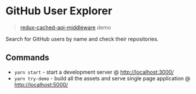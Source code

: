 # GitHub User Explorer

> [redux-cached-api-middleware][RCAM] demo

Search for GitHub users by name and check their repositories.

## Commands

- `yarn start` - start a development server @ <http://localhost:3000/>
- `yarn try-demo` - build all the assets and serve single page application @ <http://localhost:5000/>

[RCAM]:https://www.npmjs.com/package/redux-cached-api-middleware
